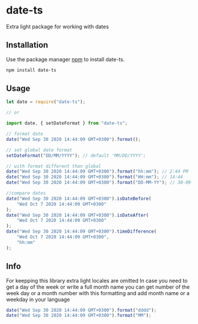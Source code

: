 # date-ts

Extra light package for working with dates

## Installation

Use the package manager [npm](https://www.npmjs.com/package/npm) to install date-ts.

```bash
npm install date-ts
```

## Usage

```javascript
let date = require("date-ts");

// or

import date, { setDateFormat } from "date-ts";

// format date
date("Wed Sep 30 2020 14:44:09 GMT+0300").format();

// set global date format
setDateFormat("DD/MM/YYYY"); // default 'MM/DD/YYYY';

// with format different than global
date("Wed Sep 30 2020 14:44:09 GMT+0300").format("hh:mm"); // 2:44 PM
date("Wed Sep 30 2020 14:44:09 GMT+0300").format("HH:mm"); // 14:44
date("Wed Sep 30 2020 14:44:09 GMT+0300").format("DD-MM-YY"); // 30-09-20

//compare dates
date("Wed Sep 30 2020 14:44:09 GMT+0300").isDateBefore(
	"Wed Oct 7 2020 14:44:09 GMT+0300"
);
date("Wed Sep 30 2020 14:44:09 GMT+0300").isDateAfter(
	"Wed Oct 7 2020 14:44:09 GMT+0300"
);
date("Wed Sep 30 2020 14:44:09 GMT+0300").timeDifference(
	"Wed Oct 7 2020 14:44:09 GMT+0300",
	"hh:mm"
);
```

## Info

For keepping this library extra light locales are omitted
In case you need to get a day of the week or write a full month name
you can get number of the week day or a month number with this formatting
and add month name or a weekday in your language

```javascript
date("Wed Sep 30 2020 14:44:09 GMT+0300").format("dddd");
date("Wed Sep 30 2020 14:44:09 GMT+0300").format("MM");
```
